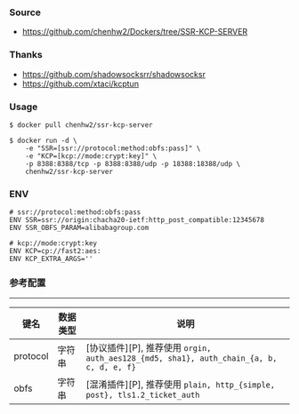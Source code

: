 ### Source
- https://github.com/chenhw2/Dockers/tree/SSR-KCP-SERVER
  
### Thanks
- https://github.com/shadowsocksrr/shadowsocksr
- https://github.com/xtaci/kcptun
  
### Usage
```
$ docker pull chenhw2/ssr-kcp-server

$ docker run -d \
    -e "SSR=[ssr://protocol:method:obfs:pass]" \
    -e "KCP=[kcp://mode:crypt:key]" \
    -p 8388:8388/tcp -p 8388:8388/udp -p 18388:18388/udp \
    chenhw2/ssr-kcp-server
```

### ENV
```
# ssr://protocol:method:obfs:pass
ENV SSR=ssr://origin:chacha20-ietf:http_post_compatible:12345678
ENV SSR_OBFS_PARAM=alibabagroup.com

# kcp://mode:crypt:key
ENV KCP=cp://fast2:aes:
ENV KCP_EXTRA_ARGS=''

```

### 参考配置
---
   键名           | 数据类型   | 说明
   ---------------|------------|-----------------------------------------------
   protocol       | 字符串     | [协议插件][P], 推荐使用 ```orgin, auth_aes128_{md5, sha1}, auth_chain_{a, b, c, d, e, f}```
   obfs           | 字符串     | [混淆插件][P], 推荐使用 ```plain, http_{simple, post}, tls1.2_ticket_auth```

